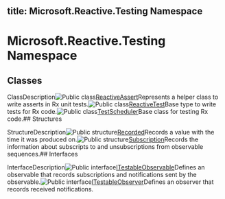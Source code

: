 title: Microsoft.Reactive.Testing Namespace
---
# Microsoft.Reactive.Testing Namespace

## Classes

ClassDescription![Public class](https://reactiveui.net/assets/img/Hh212009.pubclass(en-us,VS.103).gif "Public class")[ReactiveAssert](ReactiveAssert\ReactiveAssert.md)Represents a helper class to write asserts in Rx unit tests.![Public class](https://reactiveui.net/assets/img/Hh212009.pubclass(en-us,VS.103).gif "Public class")[ReactiveTest](ReactiveTest\ReactiveTest.md)Base type to write tests for Rx code.![Public class](https://reactiveui.net/assets/img/Hh212009.pubclass(en-us,VS.103).gif "Public class")[TestScheduler](TestScheduler\TestScheduler.md)Base class for testing Rx code.## Structures

StructureDescription![Public structure](https://reactiveui.net/assets/img/Hh212009.pubstructure(en-us,VS.103).gif "Public structure")[Recorded<T>](Recorded\Recorded(T).md)Records a value with the time it was produced on.![Public structure](https://reactiveui.net/assets/img/Hh212009.pubstructure(en-us,VS.103).gif "Public structure")[Subscription](Subscription\Subscription.md)Records the information about subscripts to and unsubscriptions from observable sequences.## Interfaces

InterfaceDescription![Public interface](https://reactiveui.net/assets/img/Hh212009.pubinterface(en-us,VS.103).gif "Public interface")[ITestableObservable<T>](ITestableObservable\ITestableObservable(T).md)Defines an observable that records subscriptions and notifications sent by the observable.![Public interface](https://reactiveui.net/assets/img/Hh212009.pubinterface(en-us,VS.103).gif "Public interface")[ITestableObserver<T>](ITestableObserver\ITestableObserver(T).md)Defines an observer that records received notifications.



